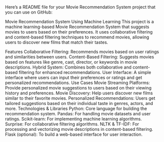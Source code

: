 
Here’s a README file for your Movie Recommendation System project that you can use on GitHub:

Movie Recommendation System Using Machine Learning
This project is a machine learning-based Movie Recommendation System that suggests movies to users based on their preferences. It uses collaborative filtering and content-based filtering techniques to recommend movies, allowing users to discover new films that match their tastes.

Features
Collaborative Filtering: Recommends movies based on user ratings and similarities between users.
Content-Based Filtering: Suggests movies based on features like genre, cast, director, or keywords in movie descriptions.
Hybrid System: Combines both collaborative and content-based filtering for enhanced recommendations.
User Interface: A simple interface where users can input their preferences or ratings and get personalized recommendations.
Use Cases
Movie Streaming Platforms: Provide personalized movie suggestions to users based on their viewing history and preferences.
Movie Discovery: Help users discover new films similar to their favorite movies.
Personalized Recommendations: Users get tailored suggestions based on their individual taste in genres, actors, and more.
Technologies & Libraries
Python: Core language for building the recommendation system.
Pandas: For handling movie datasets and user ratings.
Scikit-learn: For implementing machine learning algorithms.
Surprise: For collaborative filtering algorithms.
NLTK & TF-IDF: For processing and vectorizing movie descriptions in content-based filtering.
Flask (optional): To build a web-based interface for user interaction.
